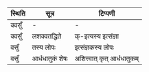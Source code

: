| स्थिति | सूत्र | टिप्पणी |
| ----- | ------- | ------ |
| क्वसुँ | - | - |
| क्वसुँ | लशक्वतद्धिते | क्-इत्यस्य इत्संज्ञा |
| वसुँ | तस्य लोपः | इत्संज्ञकस्य लोपः |
| वसुँ | आर्धधातुकं शेषः | अशित्त्वात् कृत् आर्धधातुकम् |
